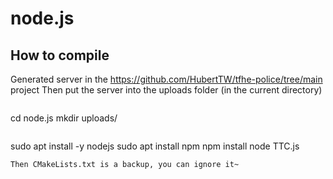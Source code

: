 # node.js
## How to compile
Generated server in the https://github.com/HubertTW/tfhe-police/tree/main project
Then put the server into the uploads folder (in the current directory)
```
```
cd node.js
mkdir uploads/
```
```
sudo apt install -y nodejs
sudo apt install npm
npm install
node TTC.js
```
Then CMakeLists.txt is a backup, you can ignore it~

